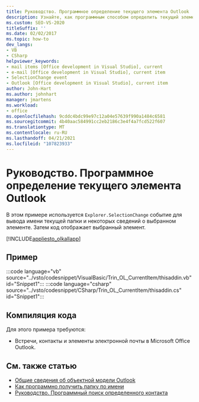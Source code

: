 ```yaml
---
title: Руководство. Программное определение текущего элемента Outlook
description: Узнайте, как программным способом определить текущий элемент Microsoft Outlook. В этом примере используется событие Explorer. SelectionChange.
ms.custom: SEO-VS-2020
titleSuffix: ''
ms.date: 02/02/2017
ms.topic: how-to
dev_langs:
- VB
- CSharp
helpviewer_keywords:
- mail items [Office development in Visual Studio], current
- e-mail [Office development in Visual Studio], current item
- SelectionChange event
- Outlook [Office development in Visual Studio], current item
author: John-Hart
ms.author: johnhart
manager: jmartens
ms.workload:
- office
ms.openlocfilehash: 9cddc4bdc99e97c12a04e57639f990a1484c6581
ms.sourcegitcommit: 4b40aac584991cc2eb2186c3e4f4a7fcd522f607
ms.translationtype: MT
ms.contentlocale: ru-RU
ms.lasthandoff: 04/21/2021
ms.locfileid: "107823933"
---
```

# <a name="how-to-programmatically-determine-the-current-outlook-item"></a>Руководство. Программное определение текущего элемента Outlook
  В этом примере используется `Explorer.SelectionChange` событие для вывода имени текущей папки и некоторых сведений о выбранном элементе. Затем код отображает выбранный элемент.

 [!INCLUDE[appliesto_olkallapp](../vsto/includes/appliesto-olkallapp-md.md)]

## <a name="example"></a>Пример
 :::code language="vb" source="../vsto/codesnippet/VisualBasic/Trin_OL_CurrentItem/thisaddin.vb" id="Snippet1":::
 :::code language="csharp" source="../vsto/codesnippet/CSharp/Trin_OL_CurrentItem/thisaddin.cs" id="Snippet1":::

## <a name="compile-the-code"></a>Компиляция кода
 Для этого примера требуются:

- Встречи, контакты и элементы электронной почты в Microsoft Office Outlook.

## <a name="see-also"></a>См. также статью
- [Общие сведения об объектной модели Outlook](../vsto/outlook-object-model-overview.md)
- [Как программно получить папку по имени](../vsto/how-to-programmatically-retrieve-a-folder-by-name.md)
- [Руководство. Программный поиск определенного контакта](../vsto/how-to-programmatically-search-for-a-specific-contact.md)
